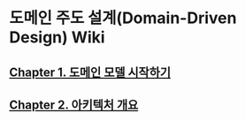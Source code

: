 # 도메인 주도 설계(Domain-Driven Design) Wiki

## [Chapter 1. 도메인 모델 시작하기](./CHAPTER-1.md)
## [Chapter 2. 아키텍처 개요](./CHAPTER-2.md)